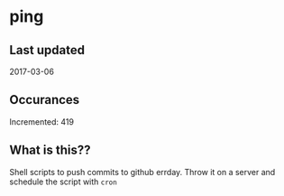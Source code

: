 # ping

## Last updated
2017-03-06

## Occurances
Incremented: 419

## What is this??
Shell scripts to push commits to github errday. Throw it on a server and schedule the script with `cron`


